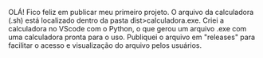 OLÁ! Fico feliz em publicar meu primeiro projeto.
O arquivo da calculadora (.sh) está localizado dentro da pasta dist>calculadora.exe.
Criei a calculadora no VScode com o Python, o que gerou um arquivo .exe com uma calculadora pronta para o uso.
Publiquei o arquivo em "releases" para facilitar o acesso e visualização do arquivo pelos usuários.
